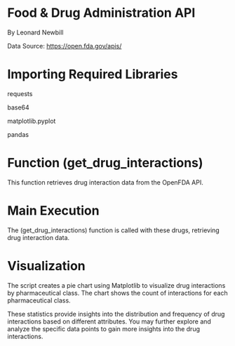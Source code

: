 # Food & Drug Administration API

By Leonard Newbill

Data Source:
https://open.fda.gov/apis/

# Importing Required Libraries
requests

base64

matplotlib.pyplot

pandas

# Function (get_drug_interactions)
This function retrieves drug interaction data from the OpenFDA API.

# Main Execution
The (get_drug_interactions) function is called with these drugs, retrieving drug interaction data.

# Visualization
The script creates a pie chart using Matplotlib to visualize drug interactions by pharmaceutical class.
The chart shows the count of interactions for each pharmaceutical class.

These statistics provide insights into the distribution and frequency of drug interactions based on different attributes.
You may further explore and analyze the specific data points to gain more insights into the drug interactions.
